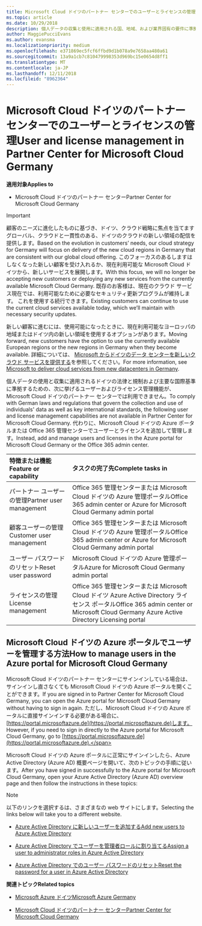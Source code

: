 ```yaml
---
title: Microsoft Cloud ドイツのパートナー センターでのユーザーとライセンスの管理 | Microsoft Cloud ドイツのパートナー センター
ms.topic: article
ms.date: 10/29/2018
description: 個人データの収集と使用に適用される国、地域、および業界固有の要件に準拠するためのユーザー管理機能が、Microsoft Cloud ドイツのパートナー センターでは利用できません。 代わりに、Microsoft Cloud ドイツの Azure ポータルでユーザーを追加および管理します。
author: MaggiePucciEvans
ms.author: evansma
ms.localizationpriority: medium
ms.openlocfilehash: e371869ec5fcf6ffbd9d1b078a9e7658aa480a61
ms.sourcegitcommit: 13a9a1cb7c810479998353d969bc15e0654d8ff1
ms.translationtype: MT
ms.contentlocale: ja-JP
ms.lasthandoff: 12/11/2018
ms.locfileid: "8962364"
---
```

# <a name="user-and-license-management-in-partner-center-for-microsoft-cloud-germany"></a><span data-ttu-id="8ed18-104">Microsoft Cloud ドイツのパートナー センターでのユーザーとライセンスの管理</span><span class="sxs-lookup"><span data-stu-id="8ed18-104">User and license management in Partner Center for Microsoft Cloud Germany</span></span>

**<span data-ttu-id="8ed18-105">適用対象</span><span class="sxs-lookup"><span data-stu-id="8ed18-105">Applies to</span></span>**

-  <span data-ttu-id="8ed18-106">Microsoft Cloud ドイツのパートナー センター</span><span class="sxs-lookup"><span data-stu-id="8ed18-106">Partner Center for Microsoft Cloud Germany</span></span>

> [!IMPORTANT]
> <span data-ttu-id="8ed18-107">顧客のニーズに進化したものに基づき、ドイツ、クラウド戦略に焦点を当てますグローバル、クラウドと一貫性のある、ドイツのクラウドの新しい領域の配信を提供します。</span><span class="sxs-lookup"><span data-stu-id="8ed18-107">Based on the evolution in customers’ needs, our cloud strategy for Germany will focus on delivery of the new cloud regions in Germany that are consistent with our global cloud offering.</span></span> <span data-ttu-id="8ed18-108">このフォーカスのあるしますはしなくなった新しい顧客を受け入れるか、現在利用可能な Microsoft Cloud ドイツから、新しいサービスを展開します。</span><span class="sxs-lookup"><span data-stu-id="8ed18-108">With this focus, we will no longer be accepting new customers or deploying any new services from the currently available Microsoft Cloud Germany.</span></span> <span data-ttu-id="8ed18-109">既存のお客様は、現在のクラウド サービス現在では、利用可能なために必要なセキュリティ更新プログラムが維持します。 これを使用する続行できます。</span><span class="sxs-lookup"><span data-stu-id="8ed18-109">Existing customers can continue to use the current cloud services available today, which we’ll maintain with necessary security updates.</span></span>
>  
> <span data-ttu-id="8ed18-110">新しい顧客に進むには、使用可能になったときに、現在利用可能なヨーロッパの地域またはドイツ内の新しい領域を使用するオプションがあります。</span><span class="sxs-lookup"><span data-stu-id="8ed18-110">Moving forward, new customers have the option to use the currently available European regions or the new regions in Germany when they become available.</span></span> <span data-ttu-id="8ed18-111">詳細については、 [Microsoft からドイツのデータ センターを新しいクラウド サービスを提供する](https://news.microsoft.com/europe/2018/08/31/microsoft-to-deliver-cloud-services-from-new-datacentres-in-germany-in-2019-to-meet-evolving-customer-needs/)を参照してください。</span><span class="sxs-lookup"><span data-stu-id="8ed18-111">For more information, see [Microsoft to deliver cloud services from new datacenters in Germany](https://news.microsoft.com/europe/2018/08/31/microsoft-to-deliver-cloud-services-from-new-datacentres-in-germany-in-2019-to-meet-evolving-customer-needs/).</span></span>

<span data-ttu-id="8ed18-112">個人データの使用と収集に適用されるドイツの法律と規制および主要な国際基準に準拠するための、次に挙げるユーザーおよびライセンス管理機能が、Microsoft Cloud ドイツのパートナー センターでは利用できません。</span><span class="sxs-lookup"><span data-stu-id="8ed18-112">To comply with German laws and regulations that govern the collection and use of individuals' data as well as key international standards, the following user and license management capabilities are not available in Partner Center for Microsoft Cloud Germany.</span></span> <span data-ttu-id="8ed18-113">代わりに、Microsoft Cloud ドイツの Azure ポータルまたは Office 365 管理センターでユーザーとライセンスを追加して管理します。</span><span class="sxs-lookup"><span data-stu-id="8ed18-113">Instead, add and manage users and licenses in the Azure portal for Microsoft Cloud Germany or the Office 365 admin center.</span></span>

<span data-ttu-id="8ed18-114">特徴または機能</span><span class="sxs-lookup"><span data-stu-id="8ed18-114">Feature or capability</span></span> | <span data-ttu-id="8ed18-115">タスクの完了先</span><span class="sxs-lookup"><span data-stu-id="8ed18-115">Complete tasks in</span></span>
:--- | :---
<span data-ttu-id="8ed18-116">パートナー ユーザーの管理</span><span class="sxs-lookup"><span data-stu-id="8ed18-116">Partner user management</span></span> | <span data-ttu-id="8ed18-117">Office 365 管理センターまたは Microsoft Cloud ドイツの Azure 管理ポータル</span><span class="sxs-lookup"><span data-stu-id="8ed18-117">Office 365 admin center or Azure for Microsoft Cloud Germany admin portal</span></span>
<span data-ttu-id="8ed18-118">顧客ユーザーの管理</span><span class="sxs-lookup"><span data-stu-id="8ed18-118">Customer user management</span></span> | <span data-ttu-id="8ed18-119">Office 365 管理センターまたは Microsoft Cloud ドイツの Azure 管理ポータル</span><span class="sxs-lookup"><span data-stu-id="8ed18-119">Office 365 admin center or Azure for Microsoft Cloud Germany admin portal</span></span>
<span data-ttu-id="8ed18-120">ユーザー パスワードのリセット</span><span class="sxs-lookup"><span data-stu-id="8ed18-120">Reset user password</span></span> | <span data-ttu-id="8ed18-121">Microsoft Cloud ドイツの Azure 管理ポータル</span><span class="sxs-lookup"><span data-stu-id="8ed18-121">Azure for Microsoft Cloud Germany admin portal</span></span>
<span data-ttu-id="8ed18-122">ライセンスの管理</span><span class="sxs-lookup"><span data-stu-id="8ed18-122">License management</span></span> | <span data-ttu-id="8ed18-123">Office 365 管理センターまたは Microsoft Cloud ドイツ Azure Active Directory ライセンス ポータル</span><span class="sxs-lookup"><span data-stu-id="8ed18-123">Office 365 admin center or Microsoft Cloud Germany Azure Active Directory Licensing portal</span></span>

## <a name="how-to-manage-users-in-the-azure-portal-for-microsoft-cloud-germany"></a><span data-ttu-id="8ed18-124">Microsoft Cloud ドイツの Azure ポータルでユーザーを管理する方法</span><span class="sxs-lookup"><span data-stu-id="8ed18-124">How to manage users in the Azure portal for Microsoft Cloud Germany</span></span> 

<span data-ttu-id="8ed18-125">Microsoft Cloud ドイツのパートナー センターにサインインしている場合は、サインインし直さなくても Microsoft Cloud ドイツの Azure ポータルを開くことができます。</span><span class="sxs-lookup"><span data-stu-id="8ed18-125">If you are signed in to Partner Center for Microsoft Cloud Germany, you can open the Azure portal for Microsoft Cloud Germany without having to sign in again.</span></span> <span data-ttu-id="8ed18-126">ただし、Microsoft Cloud ドイツの Azure ポータルに直接サインインする必要がある場合に、[https://portal.microsoftazure.de](https://portal.microsoftazure.de)します。</span><span class="sxs-lookup"><span data-stu-id="8ed18-126">However, if you need to sign in directly to the Azure portal for Microsoft Cloud Germany, go to [https://portal.microsoftazure.de](https://portal.microsoftazure.de).</span></span> 

<span data-ttu-id="8ed18-127">Microsoft Cloud ドイツの Azure ポータルに正常にサインインしたら、Azure Active Directory (Azure AD) 概要ページを開いて、次のトピックの手順に従います。</span><span class="sxs-lookup"><span data-stu-id="8ed18-127">After you have signed in successfully to the Azure portal for Microsoft Cloud Germany, open your Azure Active Directory (Azure AD) overview page and then follow the instructions in these topics:</span></span>

> [!NOTE]  
> <span data-ttu-id="8ed18-128">以下のリンクを選択するは、さまざまなの web サイトにします。</span><span class="sxs-lookup"><span data-stu-id="8ed18-128">Selecting the links below will take you to a different website.</span></span> 

-  [<span data-ttu-id="8ed18-129">Azure Active Directory に新しいユーザーを追加する</span><span class="sxs-lookup"><span data-stu-id="8ed18-129">Add new users to Azure Active Directory</span></span>](https://docs.microsoft.com/azure/active-directory/active-directory-users-create-azure-portal)

-  [<span data-ttu-id="8ed18-130">Azure Active Directory でユーザーを管理者ロールに割り当てる</span><span class="sxs-lookup"><span data-stu-id="8ed18-130">Assign a user to administrator roles in Azure Active Directory</span></span>](https://docs.microsoft.com/azure/active-directory/active-directory-users-assign-role-azure-portal)

-  [<span data-ttu-id="8ed18-131">Azure Active Directory でのユーザー パスワードのリセット</span><span class="sxs-lookup"><span data-stu-id="8ed18-131">Reset the password for a user in Azure Active Directory</span></span>](https://docs.microsoft.com/azure/active-directory/active-directory-users-reset-password-azure-portal)

**<span data-ttu-id="8ed18-132">関連トピック</span><span class="sxs-lookup"><span data-stu-id="8ed18-132">Related topics</span></span>**

-  [<span data-ttu-id="8ed18-133">Microsoft Azure ドイツ</span><span class="sxs-lookup"><span data-stu-id="8ed18-133">Microsoft Azure Germany</span></span>](https://azure.microsoft.com/en-us/global-infrastructure/germany/)

-  [<span data-ttu-id="8ed18-134">Microsoft Cloud ドイツのパートナー センター</span><span class="sxs-lookup"><span data-stu-id="8ed18-134">Partner Center for Microsoft Cloud Germany</span></span>](partner-center-for-microsoft-cloud-germany.md)


